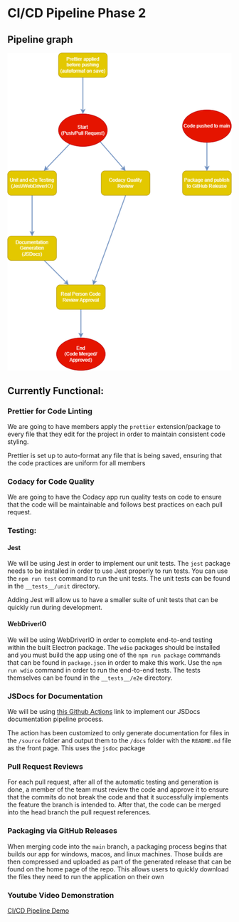 # CI/CD Pipeline Phase 2

## Pipeline graph

![Drawio Pipeline Graph](phase2.drawio.png)

## Currently Functional:

### Prettier for Code Linting

We are going to have members apply the `prettier` extension/package to every file that they edit for the project in order to maintain consistent code styling.

Prettier is set up to auto-format any file that is being saved, ensuring that the code practices are uniform for all members

### Codacy for Code Quality

We are going to have the Codacy app run quality tests on code to ensure that the code will be maintainable and follows best practices on each pull request.

### Testing:

#### Jest

We will be using Jest in order to implement our unit tests. The `jest` package needs to be installed in order to use Jest properly to run tests. You can use the `npm run test` command to run the unit tests. The unit tests can be found in the `__tests__/unit` directory. 

Adding Jest will allow us to have a smaller suite of unit tests that can be quickly run during development.


#### WebDriverIO

We will be using WebDriverIO in order to complete end-to-end testing within the built Electron package. The `wdio` packages should be installed and you must build the app using one of the `npm run package` commands that can be found in `package.json` in order to make this work. Use the `npm run wdio` command in order to run the end-to-end tests. The tests themselves can be found in the `__tests__/e2e` directory.

### JSDocs for Documentation

We will be using [this Github Actions](https://github.com/marketplace/actions/jsdoc-action) link to implement our JSDocs documentation pipeline process.

The action has been customized to only generate documentation for files in the `/source` folder and output them to the `/docs` folder with the `README.md` file as the front page. This uses the `jsdoc` package

### Pull Request Reviews

For each pull request, after all of the automatic testing and generation is done, a member of the team must review the code and approve it to ensure that the commits do not break the code and that it successfully implements the feature the branch is intended to. After that, the code can be merged into the head branch the pull request references.

### Packaging via GitHub Releases

When merging code into the `main` branch, a packaging process begins that builds our app for windows, macos, and linux machines. Those builds are then compressed and uploaded as part of the generated release that can be found on the home page of the repo. This allows users to quickly download the files they need to run the application on their own

### Youtube Video Demonstration

[CI/CD Pipeline Demo](https://youtu.be/87xuN17x6aM)

